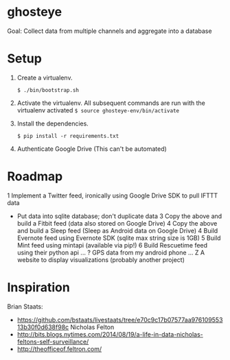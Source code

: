 ghosteye
========

Goal: Collect data from multiple channels and aggregate into a database

Setup
=======
1. Create a virtualenv.
    ```
    $ ./bin/bootstrap.sh
    ```
2. Activate the virtualenv.  All subsequent commands are run with the virtualenv activated
        ```
        $ source ghosteye-env/bin/activate
        ```
3. Install the dependencies.  

    ```
    $ pip install -r requirements.txt
    ```
4. Authenticate Google Drive (This can't be automated)


Roadmap
=======

1 Implement a Twitter feed, ironically using Google Drive SDK to pull IFTTT data
 * Put data into sqlite database; don't duplicate data
3 Copy the above and build a Fitbit feed (data also stored on Google Drive)
4 Copy the above and build a Sleep feed (Sleep as Android data on Google Drive)
4 Build Evernote feed using Evernote SDK (sqlite max string size is 1GB)
5 Build Mint feed using mintapi (available via pip!)
6 Build Rescuetime feed using their python api 
...
? GPS data from my android phone
...
Z A website to display visualizations (probably another project)

Inspiration
=======
Brian Staats: 
- https://github.com/bstaats/livestaats/tree/e70c9c17b07577aa97610955313b30f0d638f98c
Nicholas Felton 
- http://bits.blogs.nytimes.com/2014/08/19/a-life-in-data-nicholas-feltons-self-surveillance/
- http://theofficeof.feltron.com/
